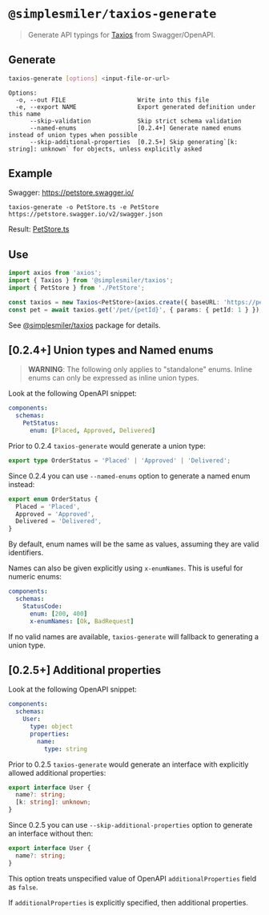 # `@simplesmiler/taxios-generate`

> Generate API typings for [Taxios](https://github.com/simplesmiler/taxios/tree/master/packages/taxios) from Swagger/OpenAPI.

## Generate

```sh
taxios-generate [options] <input-file-or-url>
```

```
Options:
  -o, --out FILE                    Write into this file
  -e, --export NAME                 Export generated definition under this name
      --skip-validation             Skip strict schema validation
      --named-enums                 [0.2.4+] Generate named enums instead of union types when possible
      --skip-additional-properties  [0.2.5+] Skip generating`[k: string]: unknown` for objects, unless explicitly asked
```

## Example

Swagger: https://petstore.swagger.io/

```
taxios-generate -o PetStore.ts -e PetStore https://petstore.swagger.io/v2/swagger.json
```

Result: [PetStore.ts](https://github.com/simplesmiler/taxios/blob/master/packages/taxios-sandbox/src/generated/PetStore.ts)

## Use

```ts
import axios from 'axios';
import { Taxios } from '@simplesmiler/taxios';
import { PetStore } from './PetStore';

const taxios = new Taxios<PetStore>(axios.create({ baseURL: 'https://petstore.swagger.io/v2' }));
const pet = await taxios.get('/pet/{petId}', { params: { petId: 1 } });
```

See [@simplesmiler/taxios](https://github.com/simplesmiler/taxios/tree/master/packages/taxios) package for details.

## [0.2.4+] Union types and Named enums

> **WARNING**: The following only applies to "standalone" enums. Inline enums can only be expressed as inline union types.

Look at the following OpenAPI snippet:

```yaml
components:
  schemas:
    PetStatus:
      enum: [Placed, Approved, Delivered]
```

Prior to 0.2.4 `taxios-generate` would generate a union type:

```ts
export type OrderStatus = 'Placed' | 'Approved' | 'Delivered';
```

Since 0.2.4 you can use `--named-enums` option to generate a named enum instead:

```ts
export enum OrderStatus {
  Placed = 'Placed',
  Approved = 'Approved',
  Delivered = 'Delivered',
}
```

By default, enum names will be the same as values, assuming they are valid identifiers.

Names can also be given explicitly using `x-enumNames`. This is useful for numeric enums:

```yaml
components:
  schemas:
    StatusCode:
      enum: [200, 400]
      x-enumNames: [Ok, BadRequest]
```

If no valid names are available, `taxios-generate` will fallback to generating a union type.

## [0.2.5+] Additional properties

Look at the following OpenAPI snippet:

```yaml
components:
  schemas:
    User:
      type: object
      properties:
        name:
          type: string
```

Prior to 0.2.5 `taxios-generate` would generate an interface with explicitly allowed additional properties:

```ts
export interface User {
  name?: string;
  [k: string]: unknown;
}
```

Since 0.2.5 you can use `--skip-additional-properties` option to generate an interface without then:

```ts
export interface User {
  name?: string;
}
```

This option treats unspecified value of OpenAPI `additionalProperties` field as `false`.

If `additionalProperties` is explicitly specified, then additional properties.
